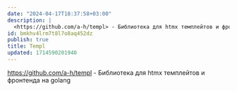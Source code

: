 ```yaml
---
date: "2024-04-17T18:37:58+03:00"
description: |
  <https://github.com/a-h/templ> - Библиотека для htmx темплейтов и фронтенда
id: bmkhv4lrm7t8l7o8aq452dz
publish: true
title: Templ
updated: 1714590201940
---
```


<https://github.com/a-h/templ> - Библиотека для htmx темплейтов и фронтенда на golang